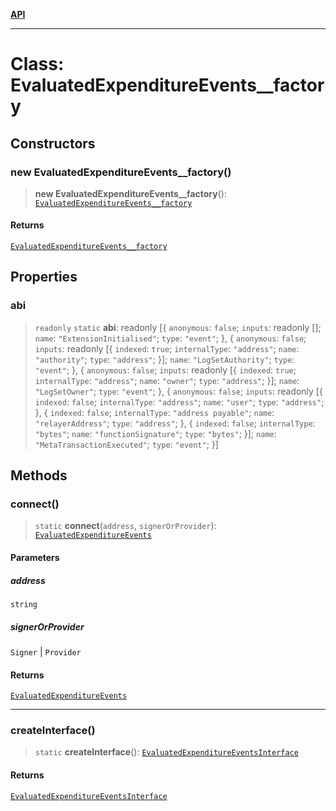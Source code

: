 [**API**](../README.md)

***

# Class: EvaluatedExpenditureEvents\_\_factory

## Constructors

### new EvaluatedExpenditureEvents\_\_factory()

> **new EvaluatedExpenditureEvents\_\_factory**(): [`EvaluatedExpenditureEvents__factory`](EvaluatedExpenditureEvents__factory.md)

#### Returns

[`EvaluatedExpenditureEvents__factory`](EvaluatedExpenditureEvents__factory.md)

## Properties

### abi

> `readonly` `static` **abi**: readonly \[\{ `anonymous`: `false`; `inputs`: readonly \[\]; `name`: `"ExtensionInitialised"`; `type`: `"event"`; \}, \{ `anonymous`: `false`; `inputs`: readonly \[\{ `indexed`: `true`; `internalType`: `"address"`; `name`: `"authority"`; `type`: `"address"`; \}\]; `name`: `"LogSetAuthority"`; `type`: `"event"`; \}, \{ `anonymous`: `false`; `inputs`: readonly \[\{ `indexed`: `true`; `internalType`: `"address"`; `name`: `"owner"`; `type`: `"address"`; \}\]; `name`: `"LogSetOwner"`; `type`: `"event"`; \}, \{ `anonymous`: `false`; `inputs`: readonly \[\{ `indexed`: `false`; `internalType`: `"address"`; `name`: `"user"`; `type`: `"address"`; \}, \{ `indexed`: `false`; `internalType`: `"address payable"`; `name`: `"relayerAddress"`; `type`: `"address"`; \}, \{ `indexed`: `false`; `internalType`: `"bytes"`; `name`: `"functionSignature"`; `type`: `"bytes"`; \}\]; `name`: `"MetaTransactionExecuted"`; `type`: `"event"`; \}\]

## Methods

### connect()

> `static` **connect**(`address`, `signerOrProvider`): [`EvaluatedExpenditureEvents`](../namespaces/EvaluatedExpenditureEvents/interfaces/EvaluatedExpenditureEvents.md)

#### Parameters

##### address

`string`

##### signerOrProvider

`Signer` | `Provider`

#### Returns

[`EvaluatedExpenditureEvents`](../namespaces/EvaluatedExpenditureEvents/interfaces/EvaluatedExpenditureEvents.md)

***

### createInterface()

> `static` **createInterface**(): [`EvaluatedExpenditureEventsInterface`](../namespaces/EvaluatedExpenditureEvents/interfaces/EvaluatedExpenditureEventsInterface.md)

#### Returns

[`EvaluatedExpenditureEventsInterface`](../namespaces/EvaluatedExpenditureEvents/interfaces/EvaluatedExpenditureEventsInterface.md)
